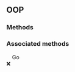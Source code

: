 ## OOP


### Methods

<div class="svglang">
  <object data="src/oop/method_py.svg"></object>
  <object data="src/oop/method_rs.svg"></object>
  <object data="src/oop/method_go.svg"></object>
</div>


### Associated methods

<div class="svglang">
  <object data="src/oop/associated_py.svg"></object>
  <object data="src/oop/associated_rs.svg"></object>
  <span style="margin-left: 3%;" >Go <br>❌</span>
</div>


